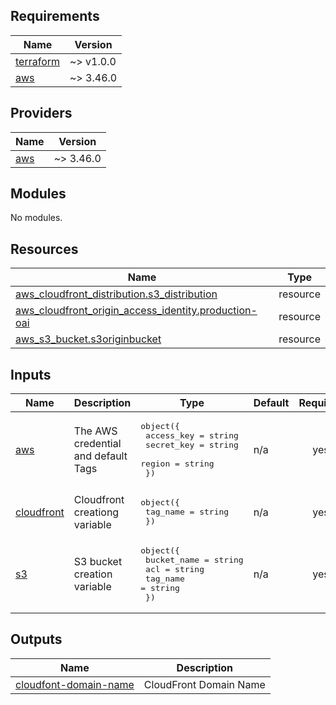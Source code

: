 ## Requirements

| Name | Version |
|------|---------|
| <a name="requirement_terraform"></a> [terraform](#requirement\_terraform) | ~> v1.0.0 |
| <a name="requirement_aws"></a> [aws](#requirement\_aws) | ~> 3.46.0 |

## Providers

| Name | Version |
|------|---------|
| <a name="provider_aws"></a> [aws](#provider\_aws) | ~> 3.46.0 |

## Modules

No modules.

## Resources

| Name | Type |
|------|------|
| [aws_cloudfront_distribution.s3_distribution](https://registry.terraform.io/providers/hashicorp/aws/latest/docs/resources/cloudfront_distribution) | resource |
| [aws_cloudfront_origin_access_identity.production-oai](https://registry.terraform.io/providers/hashicorp/aws/latest/docs/resources/cloudfront_origin_access_identity) | resource |
| [aws_s3_bucket.s3originbucket](https://registry.terraform.io/providers/hashicorp/aws/latest/docs/resources/s3_bucket) | resource |

## Inputs

| Name | Description | Type | Default | Required |
|------|-------------|------|---------|:--------:|
| <a name="input_aws"></a> [aws](#input\_aws) | The AWS credential and default Tags | <pre>object({<br>    access_key = string<br>    secret_key = string<br>    region     = string<br>  })</pre> | n/a | yes |
| <a name="input_cloudfront"></a> [cloudfront](#input\_cloudfront) | Cloudfront creationg variable | <pre>object({<br>    tag_name = string<br>  })</pre> | n/a | yes |
| <a name="input_s3"></a> [s3](#input\_s3) | S3 bucket creation variable | <pre>object({<br>    bucket_name = string<br>    acl         = string<br>    tag_name    = string<br>  })</pre> | n/a | yes |

## Outputs

| Name | Description |
|------|-------------|
| <a name="output_cloudfont-domain-name"></a> [cloudfont-domain-name](#output\_cloudfont-domain-name) | CloudFront Domain Name |
